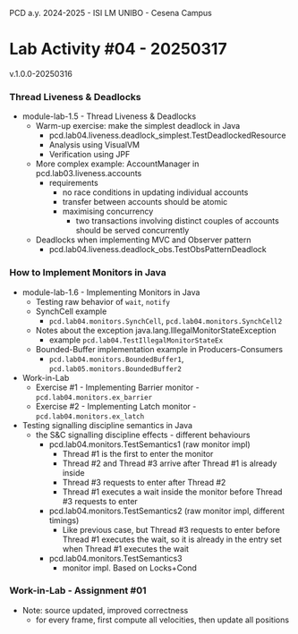 PCD a.y. 2024-2025 - ISI LM UNIBO - Cesena Campus

# Lab Activity #04 - 20250317

v.1.0.0-20250316

### Thread Liveness & Deadlocks

- module-lab-1.5 - Thread Liveness & Deadlocks
  - Warm-up exercise: make the simplest deadlock in Java
     -  pcd.lab04.liveness.deadlock_simplest.TestDeadlockedResource
	  - Analysis using VisualVM
	  - Verification using JPF 
  - More complex example: AccountManager in pcd.lab03.liveness.accounts 
     - requirements
       - no race conditions in updating individual accounts
       - transfer between accounts should be atomic 
       - maximising concurrency
          - two transactions involving distinct couples of accounts should be served concurrently
   - Deadlocks when implementing MVC and Observer pattern
     - pcd.lab04.liveness.deadlock_obs.TestObsPatternDeadlock

### How to Implement Monitors in Java

- module-lab-1.6 - Implementing Monitors in Java
  - Testing raw behavior of `wait`, `notify`
  - SynchCell example 
     - `pcd.lab04.monitors.SynchCell`, `pcd.lab04.monitors.SynchCell2`   
  - Notes about the exception  java.lang.IllegalMonitorStateException
     - example `pcd.lab04.TestIllegalMonitorStateEx`
  - Bounded-Buffer implementation example in Producers-Consumers  
     - `pcd.lab04.monitors.BoundedBuffer1`, `pcd.lab05.monitors.BoundedBuffer2`
- Work-in-Lab
  - Exercise #1 -  Implementing Barrier monitor - `pcd.lab04.monitors.ex_barrier`
  - Exercise #2 -  Implementing Latch monitor - `pcd.lab04.monitors.ex_latch`
- Testing signalling discipline semantics in Java
  - the S&C signalling discipline effects - different behaviours 
     - pcd.lab04.monitors.TestSemantics1 (raw monitor impl)
         - Thread #1 is the first to enter the monitor
         - Thread #2 and Thread #3 arrive after Thread #1 is already inside
         - Thread #3 requests to enter after Thread #2
         - Thread #1 executes a wait inside the monitor before Thread #3 requests to enter
     - pcd.lab04.monitors.TestSemantics2 (raw monitor impl, different timings)
         - Like previous case, but Thread #3 requests to enter before Thread #1 executes the wait, so it is already in the entry set when Thread #1 executes the wait   
     - pcd.lab04.monitors.TestSemantics3  
         - monitor impl. Based on Locks+Cond   

### Work-in-Lab - Assignment #01

- Note: source updated, improved correctness
  - for every frame, first compute all velocities, then update all positions